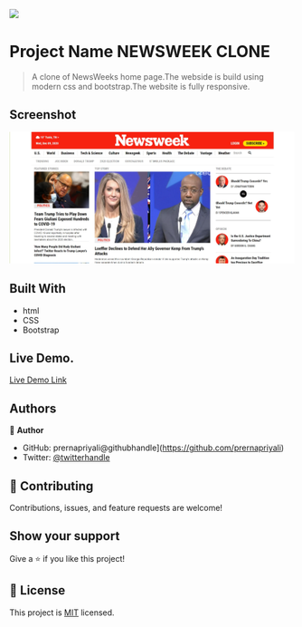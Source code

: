 ![](https://img.shields.io/badge/Microverse-blueviolet)

# Project Name NEWSWEEK CLONE

> A clone of NewsWeeks home page.The webside is build using modern css and bootstrap.The website is fully responsive.
## Screenshot
![screenshot](./images/screenshot.jpg)


## Built With
- html
- CSS
- Bootstrap

## Live Demo.

[Live Demo Link](https://prernapriyali.github.io/clone-newsweekweek3/)


## Authors

👤 **Author**

- GitHub: prernapriyali@githubhandle](https://github.com/prernapriyali)
- Twitter: [@twitterhandle](https://twitter.com/prerna96440861)


## 🤝 Contributing

Contributions, issues, and feature requests are welcome!


## Show your support

Give a ⭐️ if you like this project!


## 📝 License

This project is [MIT](lic.url) licensed.
